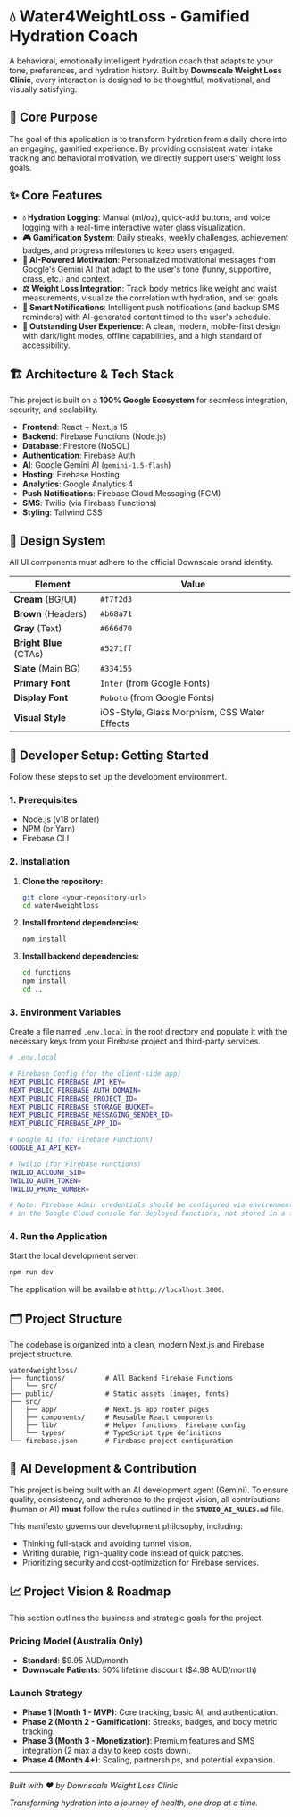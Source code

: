 # 💧 Water4WeightLoss - Gamified Hydration Coach

A behavioral, emotionally intelligent hydration coach that adapts to your tone, preferences, and hydration history. Built by **Downscale Weight Loss Clinic**, every interaction is designed to be thoughtful, motivational, and visually satisfying.

## 🎯 Core Purpose

The goal of this application is to transform hydration from a daily chore into an engaging, gamified experience. By providing consistent water intake tracking and behavioral motivation, we directly support users' weight loss goals.

## ✨ Core Features

  * **💧 Hydration Logging**: Manual (ml/oz), quick-add buttons, and voice logging with a real-time interactive water glass visualization.
  * **🎮 Gamification System**: Daily streaks, weekly challenges, achievement badges, and progress milestones to keep users engaged.
  * **🤖 AI-Powered Motivation**: Personalized motivational messages from Google's Gemini AI that adapt to the user's tone (funny, supportive, crass, etc.) and context.
  * **⚖️ Weight Loss Integration**: Track body metrics like weight and waist measurements, visualize the correlation with hydration, and set goals.
  * **🔔 Smart Notifications**: Intelligent push notifications (and backup SMS reminders) with AI-generated content timed to the user's schedule.
  * **📱 Outstanding User Experience**: A clean, modern, mobile-first design with dark/light modes, offline capabilities, and a high standard of accessibility.

## 🏗️ Architecture & Tech Stack

This project is built on a **100% Google Ecosystem** for seamless integration, security, and scalability.

  * **Frontend**: React + Next.js 15
  * **Backend**: Firebase Functions (Node.js)
  * **Database**: Firestore (NoSQL)
  * **Authentication**: Firebase Auth
  * **AI**: Google Gemini AI (`gemini-1.5-flash`)
  * **Hosting**: Firebase Hosting
  * **Analytics**: Google Analytics 4
  * **Push Notifications**: Firebase Cloud Messaging (FCM)
  * **SMS**: Twilio (via Firebase Functions)
  * **Styling**: Tailwind CSS

## 🎨 Design System

All UI components must adhere to the official Downscale brand identity.

| Element               | Value                                                 |
| --------------------- | ----------------------------------------------------- |
| **Cream** (BG/UI)     | `#f7f2d3`                                             |
| **Brown** (Headers)   | `#b68a71`                                             |
| **Gray** (Text)       | `#666d70`                                             |
| **Bright Blue** (CTAs)| `#5271ff`                                             |
| **Slate** (Main BG)   | `#334155`                                             |
| **Primary Font** | `Inter` (from Google Fonts)                           |
| **Display Font** | `Roboto` (from Google Fonts)                          |
| **Visual Style** | iOS-Style, Glass Morphism, CSS Water Effects          |

## 🚀 Developer Setup: Getting Started

Follow these steps to set up the development environment.

### 1\. Prerequisites

  * Node.js (v18 or later)
  * NPM (or Yarn)
  * Firebase CLI

### 2\. Installation

1.  **Clone the repository:**

    ```bash
    git clone <your-repository-url>
    cd water4weightloss
    ```

2.  **Install frontend dependencies:**

    ```bash
    npm install
    ```

3.  **Install backend dependencies:**

    ```bash
    cd functions
    npm install
    cd ..
    ```

### 3\. Environment Variables

Create a file named `.env.local` in the root directory and populate it with the necessary keys from your Firebase project and third-party services.

```bash
# .env.local

# Firebase Config (for the client-side app)
NEXT_PUBLIC_FIREBASE_API_KEY=
NEXT_PUBLIC_FIREBASE_AUTH_DOMAIN=
NEXT_PUBLIC_FIREBASE_PROJECT_ID=
NEXT_PUBLIC_FIREBASE_STORAGE_BUCKET=
NEXT_PUBLIC_FIREBASE_MESSAGING_SENDER_ID=
NEXT_PUBLIC_FIREBASE_APP_ID=

# Google AI (for Firebase Functions)
GOOGLE_AI_API_KEY=

# Twilio (for Firebase Functions)
TWILIO_ACCOUNT_SID=
TWILIO_AUTH_TOKEN=
TWILIO_PHONE_NUMBER=

# Note: Firebase Admin credentials should be configured via environment variables
# in the Google Cloud console for deployed functions, not stored in a file.
```

### 4\. Run the Application

Start the local development server:

```bash
npm run dev
```

The application will be available at `http://localhost:3000`.

## 🗂️ Project Structure

The codebase is organized into a clean, modern Next.js and Firebase project structure.

```
water4weightloss/
├── functions/          # All Backend Firebase Functions
│   └── src/
├── public/             # Static assets (images, fonts)
├── src/
│   ├── app/            # Next.js app router pages
│   ├── components/     # Reusable React components
│   ├── lib/            # Helper functions, Firebase config
│   └── types/          # TypeScript type definitions
└── firebase.json       # Firebase project configuration
```

## 🤖 AI Development & Contribution

This project is being built with an AI development agent (Gemini). To ensure quality, consistency, and adherence to the project vision, all contributions (human or AI) **must** follow the rules outlined in the **`STUDIO_AI_RULES.md`** file.

This manifesto governs our development philosophy, including:

  * Thinking full-stack and avoiding tunnel vision.
  * Writing durable, high-quality code instead of quick patches.
  * Prioritizing security and cost-optimization for Firebase services.

## 📈 Project Vision & Roadmap

This section outlines the business and strategic goals for the project.

### Pricing Model (Australia Only)

  * **Standard**: $9.95 AUD/month
  * **Downscale Patients**: 50% lifetime discount ($4.98 AUD/month)

### Launch Strategy

  * **Phase 1 (Month 1 - MVP)**: Core tracking, basic AI, and authentication.
  * **Phase 2 (Month 2 - Gamification)**: Streaks, badges, and body metric tracking.
  * **Phase 3 (Month 3 - Monetization)**: Premium features and SMS integration (2 max a day to keep costs down).
  * **Phase 4 (Month 4+)**: Scaling, partnerships, and potential expansion.

-----

*Built with ❤️ by Downscale Weight Loss Clinic*

*Transforming hydration into a journey of health, one drop at a time.*